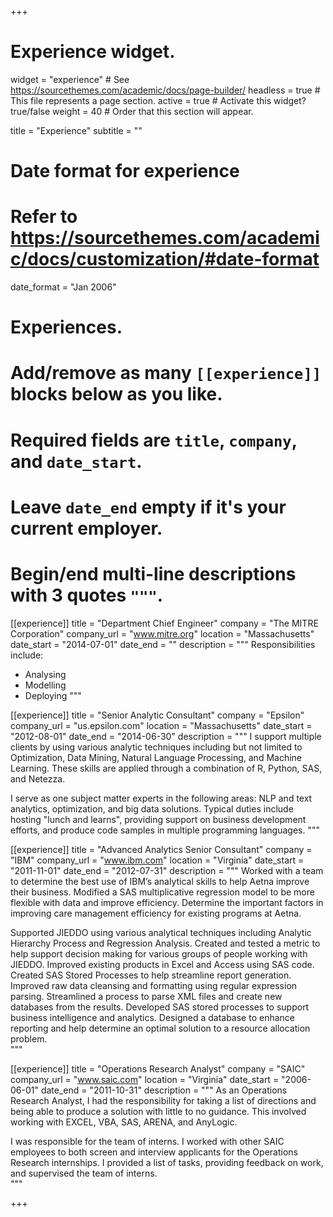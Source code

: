 +++
# Experience widget.
widget = "experience"  # See https://sourcethemes.com/academic/docs/page-builder/
headless = true  # This file represents a page section.
active = true  # Activate this widget? true/false
weight = 40  # Order that this section will appear.

title = "Experience"
subtitle = ""

# Date format for experience
#   Refer to https://sourcethemes.com/academic/docs/customization/#date-format
date_format = "Jan 2006"

# Experiences.
#   Add/remove as many `[[experience]]` blocks below as you like.
#   Required fields are `title`, `company`, and `date_start`.
#   Leave `date_end` empty if it's your current employer.
#   Begin/end multi-line descriptions with 3 quotes `"""`.
[[experience]]
  title = "Department Chief Engineer"
  company = "The MITRE Corporation"
  company_url = "www.mitre.org"
  location = "Massachusetts"
  date_start = "2014-07-01"
  date_end = ""
  description = """
  Responsibilities include:
  
  * Analysing
  * Modelling
  * Deploying
  """

[[experience]]
  title = "Senior Analytic Consultant"
  company = "Epsilon"
  company_url = "us.epsilon.com"
  location = "Massachusetts"
  date_start = "2012-08-01"
  date_end = "2014-06-30"
  description = """
I support multiple clients by using various analytic techniques including but not limited to Optimization, Data Mining, Natural Language Processing, and Machine Learning. These skills are applied through a combination of R, Python, SAS, and Netezza. 

I serve as one subject matter experts in the following areas: NLP and text analytics, optimization, and big data solutions. Typical duties include hosting "lunch and learns", providing support on business development efforts, and produce code samples in multiple programming languages.
  """


[[experience]]
  title = "Advanced Analytics Senior Consultant"
  company = "IBM"
  company_url = "www.ibm.com"
  location = "Virginia"
  date_start = "2011-11-01"
  date_end = "2012-07-31"
  description = """
Worked with a team to determine the best use of IBM’s analytical skills to help Aetna improve their business. Modified a SAS multiplicative regression model to be more flexible with data and improve efficiency. Determine the important factors in improving care management efficiency for existing programs at Aetna. 

Supported JIEDDO using various analytical techniques including Analytic Hierarchy Process and Regression Analysis. Created and tested a metric to help support decision making for various groups of people working with JIEDDO. Improved existing products in Excel and Access using SAS code. Created SAS Stored Processes to help streamline report generation. Improved raw data cleansing and formatting using regular expression parsing. Streamlined a process to parse XML files and create new databases from the results. Developed SAS stored processes to support business intelligence and analytics. Designed a database to enhance reporting and help determine an optimal solution to a resource allocation problem.   
  """
  
[[experience]]
  title = "Operations Research Analyst"
  company = "SAIC"
  company_url = "www.saic.com"
  location = "Virginia"
  date_start = "2006-06-01"
  date_end = "2011-10-31"
  description = """
As an Operations Research Analyst, I had the responsibility for taking a list of directions and being able to produce a solution with little to no guidance. This involved working with EXCEL, VBA, SAS, ARENA, and AnyLogic. 

I was responsible for the team of interns. I worked with other SAIC employees to both screen and interview applicants for the Operations Research internships. I provided a list of tasks, providing feedback on work, and supervised the team of interns.  
  """
  
+++
